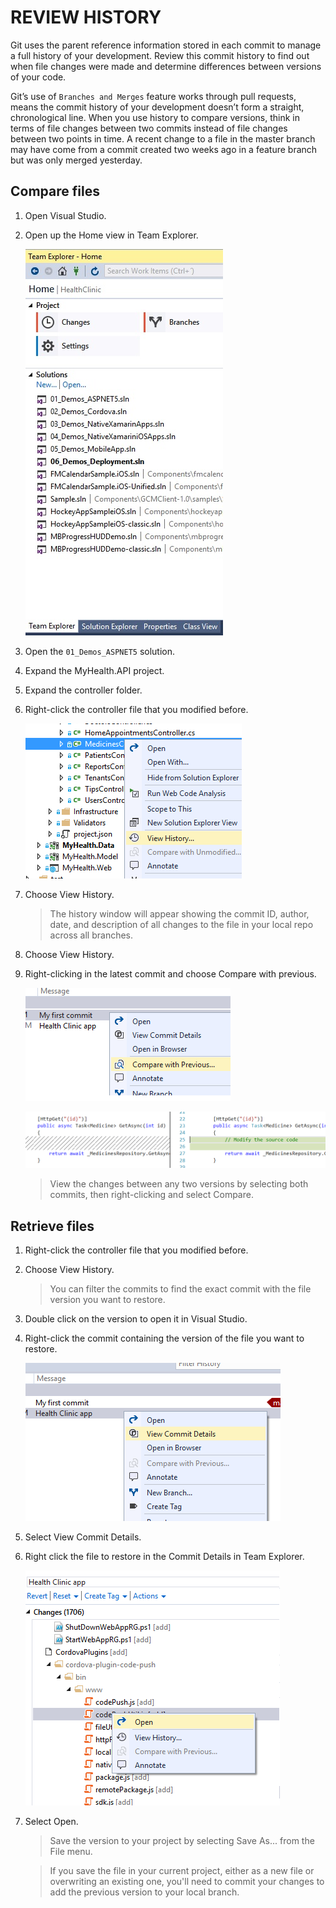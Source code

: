 # REVIEW HISTORY

Git uses the parent reference information stored in each commit to manage a full history of your development. Review this commit history to find out when file changes were made and determine differences between versions of your code.

Git’s use of `Branches and Merges` feature works through pull requests, means the commit history of your development doesn’t form a straight, chronological line. When you use history to compare versions, think in terms of file changes between two commits instead of file changes between two points in time. A recent change to a file in the master branch may have come from a commit created two weeks ago in a feature branch but was only merged yesterday.

## Compare files

1. Open Visual Studio.	

1. Open up the Home view in Team Explorer.  

    ![](img/image3.jpg) 

1. Open the `01_Demos_ASPNET5` solution.

1. Expand the MyHealth.API project.

1. Expand the controller folder.

1. Right-click the controller file that you modified before.

    ![](img/image26.png)

1. Choose View History.

    > The history window will appear showing the commit ID, author, date, and description of all changes to the file in your local repo across all branches.

1. Choose View History.

1. Right-clicking in the latest commit and choose Compare with previous. 

    ![](img/image28.png)

    ![](img/image27.png)

    > View the changes between any two versions by selecting both commits, then right-clicking and select Compare.

## Retrieve files

1. Right-click the controller file that you modified before.

1. Choose View History.

    >  You can filter the commits to find the exact commit with the file version you want to restore. 

1. Double click on the version to open it in Visual Studio.

1. Right-click the commit containing the version of the file you want to restore.

    ![](img/image29.png)

1. Select View Commit Details.

1. Right click the file to restore in the Commit Details in Team Explorer.

    ![](img/image30.png)

1. Select Open.

    > Save the version to your project by selecting Save As... from the File menu. 

    > If you save the file in your current project, either as a new file or overwriting an existing one, you'll need to commit your changes to add the previous version to your local branch.

